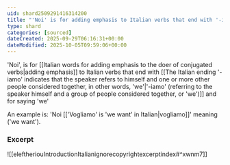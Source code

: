 ```yaml
---
uid: shard2509291416314200
title: "'Noi' is for adding emphasis to Italian verbs that end with '-iamo' and for saying 'we'"
type: shard
categories: [sourced]
dateCreated: 2025-09-29T06:16:31+00:00
dateModified: 2025-10-05T09:59:06+00:00
---
```

'Noi', is for [[Italian words for adding emphasis to the doer of conjugated verbs|adding emphasis]] to Italian verbs that end with [[The Italian ending '-iamo' indicates that the speaker refers to himself and one or more other people considered together, in other words, 'we'|'-iamo' (referring to the speaker himself and a group of people considered together, or 'we')]] and for saying 'we'

An example is: 'Noi [['Vogliamo' is 'we want' in Italian|vogliamo]]' meaning ('we want').
### Excerpt
![[eleftheriouIntroductionItalianignorecopyrightexcerptindex#^xwnm7]]